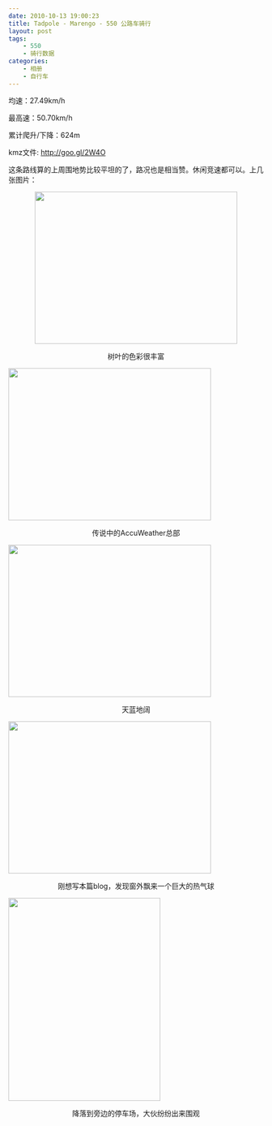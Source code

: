 ```yaml
---
date: 2010-10-13 19:00:23
title: Tadpole - Marengo - 550 公路车骑行
layout: post
tags:
    - 550
    - 骑行数据
categories:
    - 相册
    - 自行车
---
```

均速：27.49km/h

最高速：50.70km/h

累计爬升/下降：624m

kmz文件: <a href="http://goo.gl/2W4O" target="_blank">http://goo.gl/2W4O</a>

这条路线算的上周围地势比较平坦的了，路况也是相当赞。休闲竞速都可以。上几张图片：
<p style="text-align:center;"><!--more--><a href="http://ztpala.com/wp-content/uploads/2010/10/IMG_0361.jpg"><img class="size-medium wp-image-4429  aligncenter" title="IMG_0361" src="http://ztpala.com/wp-content/uploads/2010/10/IMG_0361-400x300.jpg" alt="" width="400" height="300" /></a></p>
<p style="text-align:center;">树叶的色彩很丰富</p>
<a href="http://ztpala.com/wp-content/uploads/2010/10/IMG_0366.jpg"><img class="aligncenter size-medium wp-image-4431" title="IMG_0366" src="http://ztpala.com/wp-content/uploads/2010/10/IMG_0366-400x300.jpg" alt="" width="400" height="300" /></a>
<p style="text-align:center;">传说中的AccuWeather总部</p>
<a href="http://ztpala.com/wp-content/uploads/2010/10/IMG_0366.jpg"></a><a href="http://ztpala.com/wp-content/uploads/2010/10/IMG_0373.jpg"><img class="aligncenter size-medium wp-image-4432" title="IMG_0373" src="http://ztpala.com/wp-content/uploads/2010/10/IMG_0373-400x300.jpg" alt="" width="400" height="300" /></a>
<p style="text-align:center;">天蓝地阔</p>
<a href="http://ztpala.com/wp-content/uploads/2010/10/IMG_0381.jpg"><img class="aligncenter size-medium wp-image-4433" title="IMG_0381" src="http://ztpala.com/wp-content/uploads/2010/10/IMG_0381-400x300.jpg" alt="" width="400" height="300" /></a>
<p style="text-align:center;">刚想写本篇blog，发现窗外飘来一个巨大的热气球</p>
<a href="http://ztpala.com/wp-content/uploads/2010/10/IMG_0384.jpg"><img class="aligncenter size-medium wp-image-4434" title="IMG_0384" src="http://ztpala.com/wp-content/uploads/2010/10/IMG_0384-300x400.jpg" alt="" width="300" height="400" /></a>
<p style="text-align:center;">降落到旁边的停车场，大伙纷纷出来围观</p>